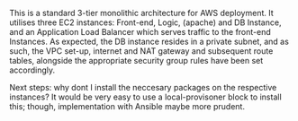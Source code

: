 This is a standard 3-tier monolithic architecture for AWS deployment. It utilises three EC2 instances: Front-end, Logic, (apache) and DB Instance, and an Application Load Balancer which serves traffic to the front-end Instances. As expected, the DB instance resides in a private subnet, and as such, the VPC set-up, internet and NAT gateway and subsequent route tables, alongside the appropriate security group rules have been set accordingly.

Next steps: why dont I install the neccesary packages on the respective instances? It would be very easy to use a local-provisoner block to install this; though, implementation with Ansible maybe more prudent. 

